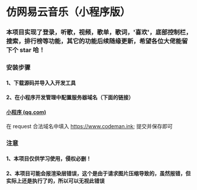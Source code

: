 # 仿网易云音乐（小程序版）

### 本项目实现了登录，听歌，视频，歌单，歌词，'喜欢'，底部控制栏，搜索，排行榜等功能，其它的功能后续随缘更新，希望各位大佬能留下个 star 哈！

### 安装步骤

#### 1、下载源码并导入入开发工具

#### 2、在小程序开发管理中配置服务器域名（下面的链接）

#### [小程序 (qq.com)](https://mp.weixin.qq.com/wxamp/devprofile/get_profile?token=929541938&lang=zh_CN)

在 request 合法域名中填入 https://www.codeman.ink; 提交并保存即可

### 注意

#### 1、本项目仅供学习使用，侵权必删！

#### 2、本项目可能会报渲染层错误，这个是由于请求图片压缩导致的，虽然报错，但实际上还是执行了的，所以可以无视此错误
